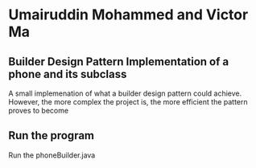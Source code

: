 # Umairuddin Mohammed and Victor Ma

## Builder Design Pattern Implementation of a phone and its subclass
A small implemenation of what a builder design pattern could achieve. However, the more complex the project is, the more efficient the pattern proves to become

## Run the program
Run the phoneBuilder.java 
